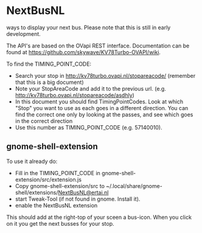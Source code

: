 # NextBusNL
ways to display your next bus. Please note that this is still in early development.


The API's are based on the OVapi REST interface.
Documentation can be found at https://github.com/skywave/KV78Turbo-OVAPI/wiki.

To find the TIMING_POINT_CODE:
- Search your stop in http://kv78turbo.ovapi.nl/stopareacode/ (remember that this is a big document)
- Note your StopAreaCode and add it to the previous url. (e.g. http://kv78turbo.ovapi.nl/stopareacode/asdhly)
- In this document you should find TimingPointCodes. Look at which "Stop"	you want to use as each goes in a different direction.
  You can find the correct one only by looking at the passes, and see which goes in the correct direction
- Use this number as TIMING_POINT_CODE (e.g. 57140010).

## gnome-shell-extension
To use it already do:

- Fill in the TIMING_POINT_CODE in gnome-shell-extension/src/extension.js
- Copy gnome-shell-extension/src to ~/.local/share/gnome-shell/extensions/NextBusNL@ertai.nl
- start Tweak-Tool (if not found in gnome. Install it).
- enable the NextBusNL extension

This should add at the right-top of your sceen a bus-icon. When you click on it you get the next busses for your stop.
